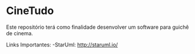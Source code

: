 # CineTudo
Este repositório terá como finalidade desenvolver um software para guichê de cinema.

Links Importantes:
-StarUml: http://staruml.io/
